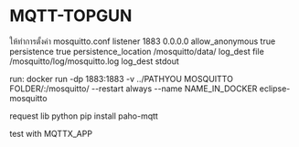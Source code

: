 ﻿# MQTT-TOPGUN
 
ให้ทำการตั้งค่า mosquitto.conf
    listener 1883 0.0.0.0
    allow_anonymous true
    persistence true
    persistence_location /mosquitto/data/
    log_dest file /mosquitto/log/mosquitto.log
    log_dest stdout

run:
docker run -dp 1883:1883 -v ../PATHYOU MOSQUITTO FOLDER/:/mosquitto/ --restart always --name NAME_IN_DOCKER eclipse-mosquitto

request lib python
pip install paho-mqtt

test with MQTTX_APP
